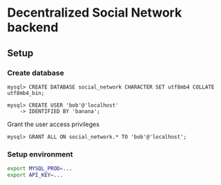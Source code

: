 # Decentralized Social Network backend

## Setup

### Create database

```
mysql> CREATE DATABASE social_network CHARACTER SET utf8mb4 COLLATE utf8mb4_bin;
```


```
mysql> CREATE USER 'bob'@'localhost'
    -> IDENTIFIED BY 'banana';
```

Grant the user access privileges

```
mysql> GRANT ALL ON social_network.* TO 'bob'@'localhost';
```


### Setup environment

```bash
export MYSQL_PROD=...
export API_KEY=...
```
